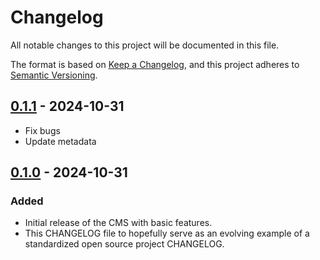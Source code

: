 # Changelog

All notable changes to this project will be documented in this file.

The format is based on [Keep a Changelog](https://keepachangelog.com/en/1.1.0/),
and this project adheres to [Semantic Versioning](https://semver.org/spec/v2.0.0.html).

## [0.1.1] - 2024-10-31

- Fix bugs
- Update metadata

## [0.1.0] - 2024-10-31

### Added

- Initial release of the CMS with basic features.
- This CHANGELOG file to hopefully serve as an evolving example of a standardized open source project CHANGELOG.

[0.1.1]: https://github.com/evanch98/simple-content-management-system/releases/tag/v0.1.1
[0.1.0]: https://github.com/evanch98/simple-content-management-system/releases/tag/v0.1.0
